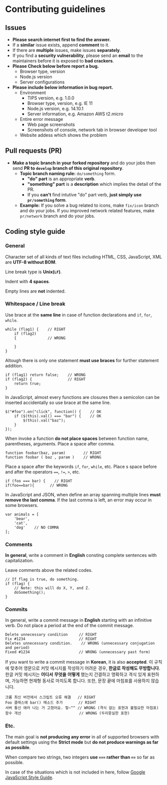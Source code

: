 # Contributing guidelines

## Issues

- **Please search internet first to find the answer.**
- If a **similar** issue exists, append **comment** to it.
- If there are **multiple** issues, make issues **separately**.
- If you find a **security vulnerability**, please send an **email** to the maintainers before it is exposed to **bad crackers**.
- **Please Check below before report a bug.**
  - Browser type, version
  - Node.js version
  - Server configurations
- **Please include below information in bug report.**
  - Environment
    - TIPS version, e.g. 1.0.0
    - Browser type, version, e.g. IE 11
    - Node.js version, e.g. 14.10.1
    - Server information, e.g. Amazon AWS t2.micro
  - Entire error message
    - Web page screenshots
    - Screenshots of console, network tab in browser developer tool
  - Website addess which shows the problem

## Pull requests (PR)

- **Make a topic branch in your forked repository** and do your jobs then send **PR to `develop` branch of this original repository**.
  - **Topic branch naming rule:** `do/something` form.
    - **"do" part** is an appropriate **verb**.
    - **"something" part** is a **description** which implies the detail of the PR.
    - If you **can't** find intutive "do" part verb, **just simply use `pr/something` form**.
  - **Example:** If you solve a bug related to icons, make `fix/icon` branch and do your jobs.
    If you improved network related features, make `pr/network` branch and do your jobs.

## Coding style guide

### General

Character set of all kinds of text files including HTML, CSS, JavaScript, XML are **UTF-8 without BOM**.

Line break type is **Unix(`LF`)**.

Indent with **4 spaces**.

Empty lines are **not** indented.

### Whitespace / Line break

Use brace at the **same line** in case of function declarations and `if`, `for`, `while`.

    while (flag1) {    // RIGHT
        if (flag2)
        {              // WRONG
            
        }
    }

Altough there is only one statement **must use braces** for further statement addition.

    if (flag1) return false;    // WRONG
    if (flag2) {                // RIGHT
        return true;
    }

In JavaScript, almost every functions are closures then a semicolon can be inserted accidentally
so use brace at the same line.

    $("#foo").on("click", function() {    // OK
        if ($(this).val() === "bar") {    // OK
            $(this).val("baz");
        }
    });

When invoke a function **do not place spaces** between function name, parentheses, arguments.
Place a space after comma.

    function foobar(baz, param)        // RIGHT
    function foobar ( baz , param )    // WRONG

Place a space after the keywords `if`, `for`, `while`, etc.
Place s space before and after the operators `==`, `!=`, `>`, etc.

    if (foo === bar) {    // RIGHT
    if(foo==bar){       // WRONG

In JavaScript and JSON, when define an array spanning multiple lines **must remove the last comma**.
If the last comma is left, an error may occur in some browsers.

    var animals = [
        'bear',
        'cat',
        'dog'    // NO COMMA
    ];

### Comments

**In general**, write a comment in **English** consting complete sentences with capitalization.

Leave comments above the related codes.

    // If flag is true, do something.
    if (flag) {
        // Note: this will do X, Y, and Z.
        doSomething();
    }

### Commits

In general, write a commit message in **English** starting with an infinitive verb.
Do not place a period at the end of the commit message.

    Delete unnecessary condition     // RIGHT
    Fix #1234                        // RIGHT
    Deletes unnecessary condition.    // WRONG (unnecessary conjugation and period)
    Fixed #1234                      // WRONG (unnecessary past form)

If you want to write a commit message in **Korean**, it is also **accepted**.
이 규칙에 맞추어 영문으로 커밋 메시지를 작성하기 어려운 경우, **한글로 작성해도 무방합니다**.
한글 커밋 메시지는 **어디서** **무엇을** **어떻게** 했는지 간결하고 명확하고 격식 있게 표현하며,
가능하면 현재형 동사로 마치도록 합니다. 또한, 문장 끝에 마침표를 사용하지 않습니다.

    크롬 최신 버전에서 스크립트 오류 해결   // RIGHT
    Foo 클래스에 bar() 메소드 추가       // RIGHT
    서버 통신 에러 나는 거 고쳤어요. 헣~^^ // WRONG (격식 없는 표현과 불필요한 마침표)
    함수 개선                          // WRONG (두리뭉실한 표현)

### Etc.

The main goal is **not producing any error** in all of supported browsers with default settings using the **Strict mode**
but **do not produce warnings as far as possible**.

When compare two strings, two integers **use `===` rather than `==`** so far as possible.

In case of the situations which is not included in here, follow
[Google JavaScript Style Guide](https://google.github.io/styleguide/jsguide.html).
